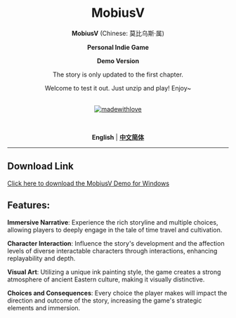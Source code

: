 <div align="center">

<h1>MobiusV</h1>

**MobiusV** (Chinese: 莫比乌斯·属)

**Personal Indie Game**

**Demo Version**

The story is only updated to the first chapter.

Welcome to test it out. Just unzip and play! Enjoy~
<br><br>

[![madewithlove](https://img.shields.io/badge/made_with-%E2%9D%A4-red?style=for-the-badge&labelColor=orange)](https://github.com/Bailycutecutecute/Mobius-V)

<br>

**English** | [**中文简体**](./docs/cn/README.md)

</div>

---
## Download Link

<a href="./MobiusV2.0.rar" download>Click here to download the MobiusV Demo for Windows</a>

## Features:

**Immersive Narrative**: Experience the rich storyline and multiple choices, allowing players to deeply engage in the tale of time travel and cultivation.

**Character Interaction**: Influence the story's development and the affection levels of diverse interactable characters through interactions, enhancing replayability and depth.

**Visual Art**: Utilizing a unique ink painting style, the game creates a strong atmosphere of ancient Eastern culture, making it visually distinctive.

**Choices and Consequences**: Every choice the player makes will impact the direction and outcome of the story, increasing the game's strategic elements and immersion.
